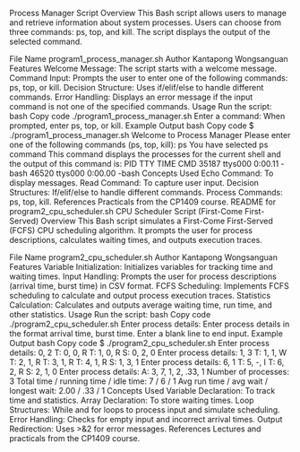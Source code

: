Process Manager Script
Overview
This Bash script allows users to manage and retrieve information about system processes. Users can choose from three commands: ps, top, and kill. The script displays the output of the selected command.

File Name
program1_process_manager.sh
Author
Kantapong Wongsanguan
Features
Welcome Message: The script starts with a welcome message.
Command Input: Prompts the user to enter one of the following commands: ps, top, or kill.
Decision Structure: Uses if/elif/else to handle different commands.
Error Handling: Displays an error message if the input command is not one of the specified commands.
Usage
Run the script:
bash
Copy code
./program1_process_manager.sh
Enter a command: When prompted, enter ps, top, or kill.
Example Output
bash
Copy code
$ ./program1_process_manager.sh
Welcome to Process Manager
Please enter one of the following commands (ps, top, kill): ps
You have selected ps command
This command displays the processes for the current shell and the output of this command is:
  PID TTY           TIME CMD
35187 ttys000    0:00.11 -bash
46520 ttys000    0:00.00 -bash
Concepts Used
Echo Command: To display messages.
Read Command: To capture user input.
Decision Structures: If/elif/else to handle different commands.
Process Commands: ps, top, kill.
References
Practicals from the CP1409 course.
README for program2_cpu_scheduler.sh
CPU Scheduler Script (First-Come First-Served)
Overview
This Bash script simulates a First-Come First-Served (FCFS) CPU scheduling algorithm. It prompts the user for process descriptions, calculates waiting times, and outputs execution traces.

File Name
program2_cpu_scheduler.sh
Author
Kantapong Wongsanguan
Features
Variable Initialization: Initializes variables for tracking time and waiting times.
Input Handling: Prompts the user for process descriptions (arrival time, burst time) in CSV format.
FCFS Scheduling: Implements FCFS scheduling to calculate and output process execution traces.
Statistics Calculation: Calculates and outputs average waiting time, run time, and other statistics.
Usage
Run the script:
bash
Copy code
./program2_cpu_scheduler.sh
Enter process details: Enter process details in the format arrival time, burst time. Enter a blank line to end input.
Example Output
bash
Copy code
$ ./program2_cpu_scheduler.sh
Enter process details: 0, 2
T: 0, 0, R
T: 1, 0, R
S: 0, 2, 0
Enter process details: 1, 3
T: 1, 1, W
T: 2, 1, R
T: 3, 1, R
T: 4, 1, R
S: 1, 3, 1
Enter process details: 6, 1
T: 5, -, I
T: 6, 2, R
S: 2, 1, 0
Enter process details:
A: 3, 7, 1, 2, .33, 1
Number of processes: 3
Total time / running time / idle time: 7 / 6 / 1
Avg run time / avg wait / longest wait: 2.00 / .33 / 1
Concepts Used
Variable Declaration: To track time and statistics.
Array Declaration: To store waiting times.
Loop Structures: While and for loops to process input and simulate scheduling.
Error Handling: Checks for empty input and incorrect arrival times.
Output Redirection: Uses >&2 for error messages.
References
Lectures and practicals from the CP1409 course.
